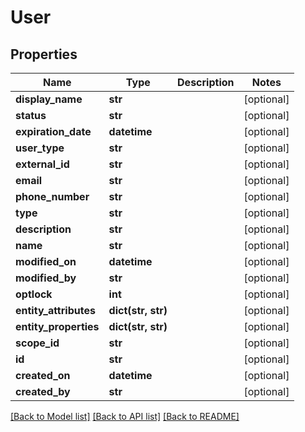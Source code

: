 # User

## Properties
Name | Type | Description | Notes
------------ | ------------- | ------------- | -------------
**display_name** | **str** |  | [optional] 
**status** | **str** |  | [optional] 
**expiration_date** | **datetime** |  | [optional] 
**user_type** | **str** |  | [optional] 
**external_id** | **str** |  | [optional] 
**email** | **str** |  | [optional] 
**phone_number** | **str** |  | [optional] 
**type** | **str** |  | [optional] 
**description** | **str** |  | [optional] 
**name** | **str** |  | [optional] 
**modified_on** | **datetime** |  | [optional] 
**modified_by** | **str** |  | [optional] 
**optlock** | **int** |  | [optional] 
**entity_attributes** | **dict(str, str)** |  | [optional] 
**entity_properties** | **dict(str, str)** |  | [optional] 
**scope_id** | **str** |  | [optional] 
**id** | **str** |  | [optional] 
**created_on** | **datetime** |  | [optional] 
**created_by** | **str** |  | [optional] 

[[Back to Model list]](../README.md#documentation-for-models) [[Back to API list]](../README.md#documentation-for-api-endpoints) [[Back to README]](../README.md)



